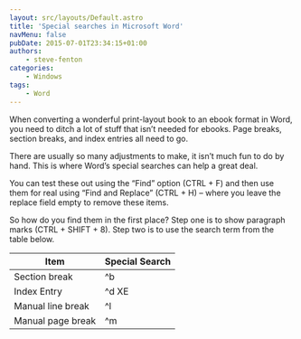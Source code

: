 ```yaml
---
layout: src/layouts/Default.astro
title: 'Special searches in Microsoft Word'
navMenu: false
pubDate: 2015-07-01T23:34:15+01:00
authors:
    - steve-fenton
categories:
    - Windows
tags:
    - Word
---
```


When converting a wonderful print-layout book to an ebook format in Word, you need to ditch a lot of stuff that isn’t needed for ebooks. Page breaks, section breaks, and index entries all need to go.

There are usually so many adjustments to make, it isn’t much fun to do by hand. This is where Word’s special searches can help a great deal.

You can test these out using the “Find” option (CTRL + F) and then use them for real using “Find and Replace” (CTRL + H) – where you leave the replace field empty to remove these items.

So how do you find them in the first place? Step one is to show paragraph marks (CTRL + SHIFT + 8). Step two is to use the search term from the table below.

| Item              | Special Search |
|-------------------|----------------|
| Section break     | ^b             |
| Index Entry       | ^d XE          |
| Manual line break | ^l             |
| Manual page break | ^m             |